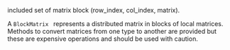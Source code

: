 included set of  matrix block \(row\_index, col\_index, matrix\).

 A `BlockMatrix ` represents a distributed matrix in blocks of local matrices. Methods to convert matrices from one type to another are provided but these are expensive operations and should be used with caution.

